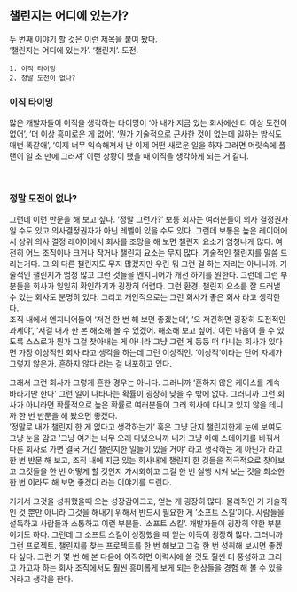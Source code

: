 ## 챌린지는 어디에 있는가?

두 번째 이야기 할 것은 이런 제목을 붙여 봤다.<br />
‘챌린지는 어디에 있는가’. ‘챌린지’. 도전.

```
1. 이직 타이밍
2. 정말 도전이 없나?
```

### 이직 타이밍

많은 개발자들이 이직을 생각하는 타이밍이 ‘아 내가 지금 있는 회사에선 더 이상 도전이 없어’, ‘더 이상 흥미로운 게 없어’, ‘뭔가 기술적으로 근사한 것이 없는데 일하는 방식도 매번 똑같애’, ‘이제 너무 익숙해져서 난 이제 어떤 새로운 일을 하자 그러면 머릿속에 플랜이 일 초 만에 그러져’ 이런 상황이 됐을 때 이직을 생각하게 되는 거 같다.<br />

<br />

### 정말 도전이 없나?

그런데 이런 반문을 해 보고 싶다. ‘정말 그런가?’ 보통 회사는 여러분들이 의사 결정권자일 수도 있고 의사결정권자가 아닌 레벨이 있을 수도 있다. 그런데 보통은 높은 레이어에서 상위 의사 결정 레이어에서 회사를 조망을 해 보면 챌린지 요소가 엄청나게 많다. 여전히 어느 조직이나 크거나 작거나 챌린지 요소는 무지 많다. 기술적인 챌린지를 말씀 드리는거다. 그 외 다른 챌린지도 무지 많겠지만 우린 뭐 그런 걸 하는 자리는 아니니까. 기술적인 챌린지가 엄청 많고 그런 것들을 엔지니어가 개선 하기를 원한다. 그런데 그런 부분들을 회사가 일일히 확인하기가 굉장히 어렵다. 그런 환경. 챌린지 요소를 잘 드러낼 수 있는 회사도 분명히 있다. 그리고 개인적으로는 그런 회사가 좋은 회사 라고 생각한다.<br />
조직 내에서 엔지니어들이 ‘저건 한 번 해 보면 좋겠는데‘, ’오 저건하면 굉장히 도전적인 과제야’, ‘저걸 내가 한 본 해소해 볼 수 있겠어. 해소해 보고 싶어.’ 이런 마음이 들 수 있도록 스스로가 뭔가 그걸 찾아내는 게 아니라 그냥 그런 게 둥둥 떠 다니는 회사가 있다면 가장 이상적인 회사 라고 생각을 하는데 그런 이상적인. ’이상적‘이라는 단어 자체가 그렇지 않은가. 흔하지 않다 라는 걸 내포하고 있다.<br />

그래서 그런 회사가 그렇게 흔한 경우는 아니다. 그러니까 ‘흔하지 않은 케이스를 계속 바라기만 한다’ 그런 일이 나타나는 확률이 굉장히 낮을 수 밖에 없다. 그러니까 그런 회사가 아니라면 확률적으로 높은 확률로 여러분들이 그러 회사에 다니고 있지 않을 테니까 한 번 반문을 해 봤으면 좋겠다.<br />
’정말로 내가 챌린지 한 게 없다고 생각하는가‘ 혹은 그냥 단지 챌린지한게 눈에 보여도 그냥 눈을 감고 ’그냥 여기는 너무 오래 다녔으니까 내가 그냥 아예 스테이지를 바꿔서 다른 회사로 가면 결국 거긴 챌린지한 일들이 있을 거야‘ 라고 생각하는 게 아닌가 라고 한 번 반문 해 보고, 조직 내에 지금 있는 회사내에 챌린지 한 것들을 적극적으로 찾아보고 그것들을 한 번 어떻게 할 것인지 가시화하고 그걸 한 번 실행 시켜 보는 것을 최소한 한 번 이라도 해 보면 좋겠다 라는 이야기를 드린다.<br />

거기서 그것을 성취했을때 오는 성장감이크고, 얻는 게 굉장히 많다.
물리적인 거 기술적인 것 뿐만 아니라 그것을 해내기 위해서 반드시 필요한 게 ’소프트 스킬‘이다. 사람들을 설득하고 사람들과 소통하고 이런 부분들. ‘소프트 스킬’. 개발자들이 굉장히 약한 부분이기도 하다. 그런데 그 소프트 스킬이 성장했을 때 얻는 이득이 굉장히 많다. 그러니까 그런 프로젝트. 챌린지를 찾는 프로젝트를 한 번 해보고 그걸 한 번 성취해 보시면 좋겠다 싶다. 그런 거 몇 번 해 본 다음에 이직하면 이력서에 쓸 것도 훨씬 더 풍성하고 그리고 가고자 하는 회사 조직에서도 훨씬 흥미롭게 보게 되는 현상들을 경험 해 볼 수 있을 거라고 생각을 한다.
